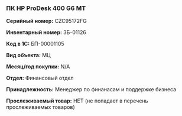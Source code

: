### ПК HP ProDesk 400 G6 MT </br>

**Серийный номер:** CZC95172FG </br>

**Инвентарный номер:** ЗБ-01126 </br>

**Код в 1С:** БП-00001105 </br>

**Вид объекта:** МЦ

**Месяц/год покупки:** N/A </br>

**Отдел:** Финансовый отдел </br> 

**Принадлежность:** Менеджер по финанасам и поддержке бизнеса </br>

**Прослеживаемый товар:** НЕТ (не попадает в перечень прослеживаемых товаров)
